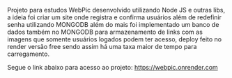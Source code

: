 Projeto para estudos WebPic desenvolvido utilizando Node JS e outras libs, a ideia foi criar um site onde registra e confirma usuários além de redefinir senha utilizando MONGODB além do mais foi implementado um banco de dados também no MONGODB para armazenamento de 
links com as imagens que somente usuários logados podem ter acesso, deploy feito no render versão free sendo assim há uma taxa maior de tempo para carregamento.


Segue o link abaixo para acesso ao projeto:
https://webpic.onrender.com
